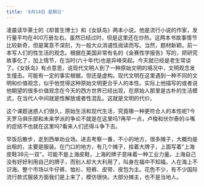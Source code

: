```yaml
---
title: '8月14日 星期日'
---
```


凌晨读华莱士的《却普生博士》和《女妖岛》两本小说。他是流行小说的作家，发行量平均在400万册左右。虽然已经过时，但是这里还在炒热。这两本书故事情节比较新奇，但是寓意不深刻，为一般大众消谴性阅读而写。当然，题材新颖。前一本写人们的性生活的观念。根据在美国非常有名的《金赛性学报告》写的，把研究故事化了，加上情节，在当时(六十年代)也是异峰突起。今天就已经是老生常谈了。《女妖岛》有点意思，说现代文明人到了一种原始文明的境况中，文明观念发生撞击。可能有一定的事实根据，但还是虚构。现代文明在这里遇到一种不同的文明和价值观念，似乎他觉得这种原始文明更合乎人的本性。实际上他描写的或者说他期望的很多价值观念在今天的西方世界已经出现，在原始人那里是古朴的生活模式，在当代人中间就是性解放或者性混乱。这就是文明的代价。

这个课题迷惑人们很久，原始生活和现代生活，究竟哪一种更符合人的本性呢?今天罗马俱乐部和未来学派的争论不就是在这里吗?再早一点，卢梭和伏尔泰的斗嘴的症结不也就在这里吗?看来人们还得斗争下去。

早饭后散步，走到西单劝业场。进去考察一番，不小的地方，很多摊子，大概均是出租的，主要是服装。在门口的地方，有几个摊子，挂着大牌子，上面写着"上海皮鞋38元一双"。可能不是上海皮鞋，上海的牌子意味着一种工业力量。上海自己没有好好利用自己的牌子，而别人却大大利用了，叫身在福中不知福，人在海上不识海。整个市场以牛仔裤、恤衫、短裤、皮带、皮包为主。花色不少，有不少国际流行款式服装方面我们是上来了，模仿很快。大部分摊主，也不是当地人。

